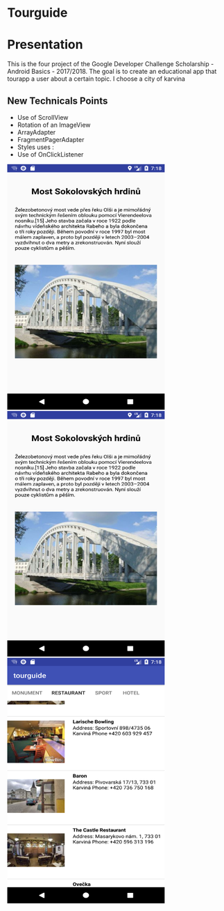 # Tourguide


# Presentation
This is the four project of the Google Developer Challenge Scholarship - Android Basics - 2017/2018. The goal is to create an educational app that tourapp a user about a certain topic. I choose a city of karvina

## New Technicals Points
* Use of ScrollView
* Rotation of an ImageView
* ArrayAdapter
* FragmentPagerAdapter
* Styles uses :
* Use of OnClickListener

<img src="/screenshots/Screenshot1.png" width="363" height="564"><img src="/screenshots/Screenshot1.png" width="363" height="564"><img src="/screenshots/Screenshot3.png" width="363" height="564">



